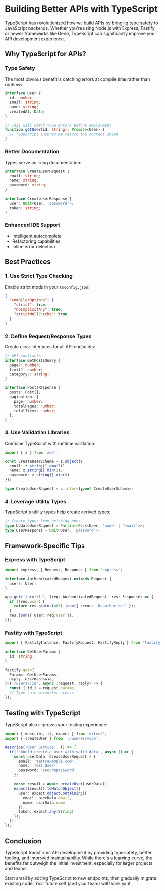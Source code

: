 # Building Better APIs with TypeScript

TypeScript has revolutionized how we build APIs by bringing type safety to JavaScript backends. Whether you're using Node.js with Express, Fastify, or newer frameworks like Deno, TypeScript can significantly improve your API development experience.

## Why TypeScript for APIs?

### Type Safety

The most obvious benefit is catching errors at compile time rather than runtime:

```typescript
interface User {
  id: number;
  email: string;
  name: string;
  createdAt: Date;
}

// This will catch type errors before deployment
function getUser(id: string): Promise<User> {
  // TypeScript ensures we return the correct shape
}
```

### Better Documentation

Types serve as living documentation:

```typescript
interface CreateUserRequest {
  email: string;
  name: string;
  password: string;
}

interface CreateUserResponse {
  user: Omit<User, 'password'>;
  token: string;
}
```

### Enhanced IDE Support

- Intelligent autocomplete
- Refactoring capabilities
- Inline error detection

## Best Practices

### 1. Use Strict Type Checking

Enable strict mode in your `tsconfig.json`:

```json
{
  "compilerOptions": {
    "strict": true,
    "noImplicitAny": true,
    "strictNullChecks": true
  }
}
```

### 2. Define Request/Response Types

Create clear interfaces for all API endpoints:

```typescript
// API contracts
interface GetPostsQuery {
  page?: number;
  limit?: number;
  category?: string;
}

interface PostsResponse {
  posts: Post[];
  pagination: {
    page: number;
    totalPages: number;
    totalItems: number;
  };
}
```

### 3. Use Validation Libraries

Combine TypeScript with runtime validation:

```typescript
import { z } from 'zod';

const CreateUserSchema = z.object({
  email: z.string().email(),
  name: z.string().min(2),
  password: z.string().min(8)
});

type CreateUserRequest = z.infer<typeof CreateUserSchema>;
```

### 4. Leverage Utility Types

TypeScript's utility types help create derived types:

```typescript
// Create types from existing ones
type UpdateUserRequest = Partial<Pick<User, 'name' | 'email'>>;
type UserResponse = Omit<User, 'password'>;
```

## Framework-Specific Tips

### Express with TypeScript

```typescript
import express, { Request, Response } from 'express';

interface AuthenticatedRequest extends Request {
  user?: User;
}

app.get('/profile', (req: AuthenticatedRequest, res: Response) => {
  if (!req.user) {
    return res.status(401).json({ error: 'Unauthorized' });
  }
  res.json({ user: req.user });
});
```

### Fastify with TypeScript

```typescript
import { FastifyInstance, FastifyRequest, FastifyReply } from 'fastify';

interface GetUserParams {
  id: string;
}

fastify.get<{
  Params: GetUserParams;
  Reply: UserResponse;
}>('/users/:id', async (request, reply) => {
  const { id } = request.params;
  // Type-safe parameter access
});
```

## Testing with TypeScript

TypeScript also improves your testing experience:

```typescript
import { describe, it, expect } from 'vitest';
import { createUser } from './userService';

describe('User Service', () => {
  it('should create a user with valid data', async () => {
    const userData: CreateUserRequest = {
      email: 'test@example.com',
      name: 'Test User',
      password: 'securepassword'
    };
    
    const result = await createUser(userData);
    expect(result).toMatchObject({
      user: expect.objectContaining({
        email: userData.email,
        name: userData.name
      }),
      token: expect.any(String)
    });
  });
});
```

## Conclusion

TypeScript transforms API development by providing type safety, better tooling, and improved maintainability. While there's a learning curve, the benefits far outweigh the initial investment, especially for larger projects and teams.

Start small by adding TypeScript to new endpoints, then gradually migrate existing code. Your future self (and your team) will thank you!
